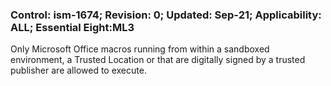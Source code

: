 ### Control: ism-1674; Revision: 0; Updated: Sep-21; Applicability: ALL; Essential Eight:ML3
<p>Only Microsoft Office macros running from within a sandboxed environment, a Trusted Location or that are digitally signed by a trusted publisher are allowed to execute.</p>